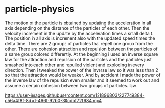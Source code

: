 # particle-physics
The motion of the particle is obtained by updating the acceleration in all axis depending on the distance of the particles of each other. Then the velocity increment in the
update by the acceleration times a small delta t. The position in all axis is increment also with the updated speed times the delta time.
There are 2 groups of particles that repell one group from the other. 
There are cohesion attraction and repulsion between the particles of a same group colored differently.
At the beginning i used an inverse square law for the attraction and repulsion of the particles and the particles just smashed into each other and repulled violent and exploding in 
every direction.
Then i tweaked the power of the inverse law so it was less than 2 so that the attraction would be weaker. And by accident i made the power of the inverse law of the repulsion 
even smaller and it seemed to work out and assume a certain cohesion between two groups of particles.
law 

https://user-images.githubusercontent.com/121896803/227749384-c56a4f8f-8d7d-466f-92b0-30cdbf72f684.mp4

